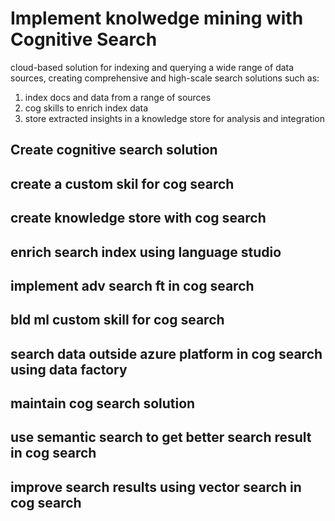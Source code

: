 # Implement knolwedge mining with Cognitive Search
cloud-based solution for indexing and querying a wide range of data sources, creating comprehensive and high-scale search solutions such as:
1. index docs and data from a range of sources
2. cog skills to enrich index data
3. store extracted insights in a knowledge store for analysis and integration

## Create cognitive search solution
## create a custom skil for cog search
## create knowledge store with cog search
## enrich search index using language studio
## implement adv search ft in cog search
## bld ml custom skill for cog search
## search data outside azure platform in cog search using data factory
## maintain cog search solution
## use semantic search to get better search result in cog search
## improve search results using vector search in cog search
